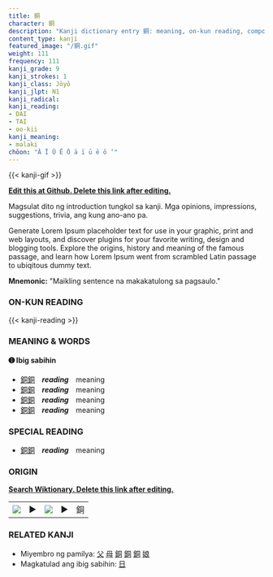 ```yaml
---
title: 銅
character: 銅
description: "Kanji dictionary entry 銅: meaning, on-kun reading, compounds, origin, related kanji"
content_type: kanji
featured_image: "/銅.gif"
weight: 111
frequency: 111
kanji_grade: 9
kanji_strokes: 1
kanji_class: Jōyō
kanji_jlpt: N1
kanji_radical: 
kanji_reading: 
- DAI
- TAI
- oo-kii
kanji_meaning:
- malaki
chōon: "Ā Ī Ū Ē Ō ā ī ū ē ō ’"
---
```

[//]: # (Don't edit the line below. Kanji animated GIF code is automatically generated.)
{{< kanji-gif >}}

[//]: # (Edit below this line.)

**[Edit this at Github. Delete this link after editing.](https://github.com/tim0g/tim/tree/main/content/kanji/銅/index.md)**

Magsulat dito ng introduction tungkol sa kanji. Mga opinions, impressions, suggestions, trivia, ang kung ano-ano pa.

Generate Lorem Ipsum placeholder text for use in your graphic, print and web layouts, and discover plugins for your favorite writing, design and blogging tools. Explore the origins, history and meaning of the famous passage, and learn how Lorem Ipsum went from scrambled Latin passage to ubiqitous dummy text.
 
**Mnemonic:** "Maikling sentence na makakatulong sa pagsaulo."

### ON-KUN READING

[//]: # (Don't edit the line below. ON-KUN READING code is automatically generated.)
{{< kanji-reading >}}

### MEANING & WORDS

#### ➊ **Ibig sabihin**
  - [銅](../銅)[銅](../銅)　***reading***　meaning
  - [銅](../銅)[銅](../銅)　***reading***　meaning
  - [銅](../銅)[銅](../銅)　***reading***　meaning
  - [銅](../銅)[銅](../銅)　***reading***　meaning

### SPECIAL READING
  - [銅](../銅)[銅](../銅)　***reading***　meaning

### ORIGIN

**[Search Wiktionary. Delete this link after editing.](https://wiktionary.org/wiki/銅)**
<table class="kanji-table"><tr><td>
<img src="60px-銅-bronze.svg.png">
</td><td>▶</td><td>
<img src="60px-銅-oracle.svg.png">
</td><td>▶</td>
<td class="kanji-origin">銅</td>
</tr></table>

### RELATED KANJI
- Miyembro ng pamilya: [父](../父) [母](../母) [銅](../銅) [銅](../銅) [銅](../銅) [娘](../娘)
- Magkatulad ang ibig sabihin: [日](../日)
